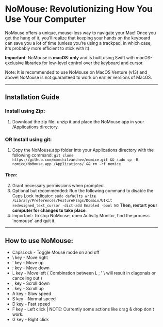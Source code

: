 # NoMouse: Revolutionizing How You Use Your Computer

NoMouse offers a unique, mouse-less way to navigate your Mac! Once you get the hang of it, you'll realize that keeping your hands on the keyboard can save you a lot of time (unless you're using a trackpad, in which case, it's probably more efficient to stick with it).

**Important**: NoMouse is **macOS-only** and is built using Swift with macOS-exclusive libraries for low-level control over the keyboard and cursor.

Note: It is recommended to use NoMouse on MacOS Venture (v13) and above! NoMouse is not guaranteed to work on earlier versions of MacOS.

---

## Installation Guide

### Install using Zip:

1. Download the zip file, unzip it and place the NoMouse app in your /Applications directory.

### OR Install using git:

1. Copy the NoMouse.app folder into your Applications directory with the following command: `git clone https://github.com/momchilvanchev/nomice.git && sudo cp -R nomice/NoMouse.app /Applications/ && rm -rf nomice`

#### _Then_:

2. Grant necessary permissions when prompted.
3. Optional but recommended: Run the following command to disable the Caps Lock indicator:
   `sudo defaults write /Library/Preferences/FeatureFlags/Domain/UIKit redesigned_text_cursor -dict-add Enabled -bool NO`
   **Then, restart your computer for changes to take place**.
4. Important: To stop NoMouse, open Activity Monitor, find the process 'nomouse' and quit it.

---

## How to use NoMouse:

- CapsLock - Toggle Mouse mode on and off
- \ key - Move right
- ' key - Move up
- ; key - Move down
- L key - Move left
  ( Combination between L ; ' \ will result in diagonals or canceling out )
- , key - Scroll down
- . key - Scroll up
- A key - Slow speed
- S key - Normal speed
- D key - Fast speed
- F key - Left click | NOTE: Currently some actions like drag & drop don't work.
- G key - Right click
